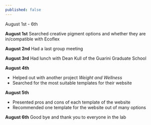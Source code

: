 ```yaml
---
published: false
---
```

August 1st - 6th

**August 1st**
Searched creative pigment options and whether they are in/compatible with Ecoflex

**August 2nd**
Had a last group meeting

**August 3rd**
Had lunch with Dean Kull of the Guarini Graduate School

**August 4th**
- Helped out with another project _Weight and Wellness_ 
- Searched for the most suitable templates for their website

**August 5th**
- Presented pros and cons of each template of the website
- Recommended one template for the website out of many options

**August 6th**
Good bye and thank you to everyone in the lab